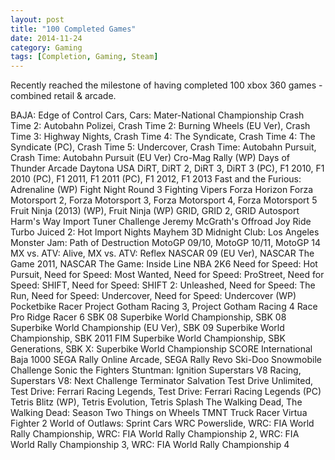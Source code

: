 ```yaml
---
layout: post
title: "100 Completed Games"
date: 2014-11-24
category: Gaming
tags: [Completion, Gaming, Steam]
---
```


Recently reached the milestone of having completed 100 xbox 360 games - combined retail & arcade.

BAJA: Edge of Control
Cars, Cars: Mater-National Championship
Crash Time 2: Autobahn Polizei, Crash Time 2: Burning Wheels (EU Ver), Crash Time 3: Highway Nights, Crash Time 4: The Syndicate, Crash Time 4: The Syndicate (PC), Crash Time 5: Undercover, Crash Time: Autobahn Pursuit, Crash Time: Autobahn Pursuit (EU Ver)
Cro-Mag Rally (WP)
Days of Thunder Arcade
Daytona USA
DiRT, DiRT 2, DiRT 3, DiRT 3 (PC),
F1 2010, F1 2010 (PC), F1 2011, F1 2011 (PC), F1 2012, F1 2013
Fast and the Furious: Adrenaline (WP)
Fight Night Round 3
Fighting Vipers
Forza Horizon
Forza Motorsport 2, Forza Motorsport 3, Forza Motorsport 4, Forza Motorsport 5
Fruit Ninja (2013) (WP), Fruit Ninja (WP)
GRID, GRID 2, GRID Autosport
Harm's Way
Import Tuner Challenge
Jeremy McGrath's Offroad
Joy Ride Turbo
Juiced 2: Hot Import Nights
Mayhem 3D
Midnight Club: Los Angeles
Monster Jam: Path of Destruction
MotoGP 09/10, MotoGP 10/11, MotoGP 14
MX vs. ATV: Alive, MX vs. ATV: Reflex
NASCAR 09 (EU Ver), NASCAR The Game 2011, NASCAR The Game: Inside Line
NBA 2K6
Need for Speed: Hot Pursuit, Need for Speed: Most Wanted, Need for Speed: ProStreet, Need for Speed: SHIFT, Need for Speed: SHIFT 2: Unleashed, Need for Speed: The Run, Need for Speed: Undercover, Need for Speed: Undercover (WP)
Pocketbike Racer
Project Gotham Racing 3, Project Gotham Racing 4
Race Pro
Ridge Racer 6
SBK 08 Superbike World Championship, SBK 08 Superbike World Championship (EU Ver), SBK 09 Superbike World Championship, SBK 2011 FIM Superbike World Championship, SBK Generations, SBK X: Superbike World Championship
SCORE International Baja 1000
SEGA Rally Online Arcade, SEGA Rally Revo
Ski-Doo Snowmobile Challenge
Sonic the Fighters
Stuntman: Ignition
Superstars V8 Racing, Superstars V8: Next Challenge
Terminator Salvation
Test Drive Unlimited, Test Drive: Ferrari Racing Legends, Test Drive: Ferrari Racing Legends (PC)
Tetris Blitz (WP), Tetris Evolution, Tetris Splash
The Walking Dead, The Walking Dead: Season Two
Things on Wheels
TMNT
Truck Racer
Virtua Fighter 2
World of Outlaws: Sprint Cars
WRC Powerslide, WRC: FIA World Rally Championship, WRC: FIA World Rally Championship 2, WRC: FIA World Rally Championship 3, WRC: FIA World Rally Championship 4